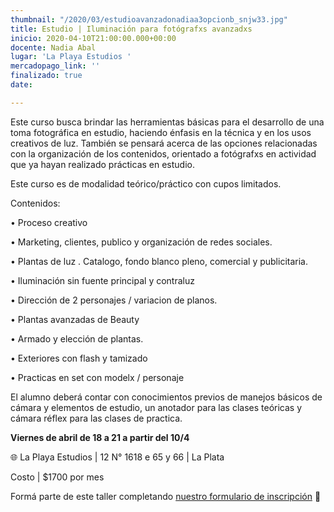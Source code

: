 ```yaml
---
thumbnail: "/2020/03/estudioavanzadonadiaa3opcionb_snjw33.jpg"
title: Estudio | Iluminación para fotógrafxs avanzadxs
inicio: 2020-04-10T21:00:00.000+00:00
docente: Nadia Abal
lugar: 'La Playa Estudios '
mercadopago_link: ''
finalizado: true
date: 

---
```

Este curso busca brindar las herramientas básicas para el desarrollo de una toma fotográfica en estudio, haciendo énfasis en la técnica y en los usos creativos de luz. También se pensará acerca de las opciones relacionadas con la organización de los contenidos, orientado a fotógrafxs en actividad que ya hayan realizado prácticas en estudio.

Este curso es de modalidad teórico/práctico con cupos limitados.

Contenidos:

• Proceso creativo

• Marketing, clientes, publico y organización de redes sociales.

• Plantas de luz . Catalogo, fondo blanco pleno, comercial y publicitaria.

• Iluminación sin fuente principal y contraluz

• Dirección de 2 personajes / variacion de planos.

•  Plantas avanzadas de Beauty

• Armado y elección de plantas.

• Exteriores con flash y tamizado

• Practicas en set con modelx / personaje

El alumno deberá contar con conocimientos previos de manejos básicos de cámara y elementos de estudio, un anotador para las clases teóricas y cámara réflex para las clases de practica.

**Viernes de abril de 18 a 21 a partir del 10/4**

🌐 La Playa Estudios | 12 N° 1618 e 65 y 66 | La Plata

Costo | $1700 por mes

Formá parte de este taller completando [nuestro formulario de inscripción](https://forms.gle/EhkzjABDjuebP7Cr7) 🔭